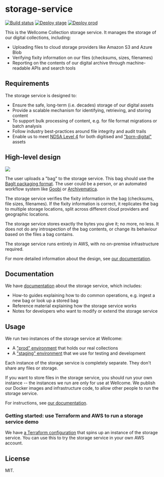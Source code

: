 # storage-service

[![Build status](https://badge.buildkite.com/844e7fa8968b4cea276557cd9886753395d159dc2823eb8249.svg?branch=main)](https://buildkite.com/wellcomecollection/storage-service)
[![Deploy stage](https://img.shields.io/buildkite/d7ca8f1ecfccb947cf48d9835a27dad5d2c731646f7c270296/main.svg?label=deploy%20stage)](https://buildkite.com/wellcomecollection/storage-service-deploy-stage)
[![Deploy prod](https://img.shields.io/buildkite/61753d376ae4d5bfdf4e0514417dcc96178dc169ff7ca3e2a8/main.svg?label=deploy%20prod)](https://buildkite.com/wellcomecollection/storage-service-deploy-prod)

<!--
  Note: this introductory information is copied in the GitBook introduction,
  and they should be kept in sync
-->

This is the Wellcome Collection storage service.
It manages the storage of our digital collections, including:

*   Uploading files to cloud storage providers like Amazon S3 and Azure Blob
*   Verifying fixity information on our files (checksums, sizes, filenames)
*   Reporting on the contents of our digital archive through machine-readable APIs and search tools



## Requirements

The storage service is designed to:

-   Ensure the safe, long-term (i.e. decades) storage of our digital assets
-   Provide a scalable mechanism for identifying, retrieving, and storing content
-   To support bulk processing of content, e.g. for file format migrations or batch analysis
-   Follow industry best-practices around file integrity and audit trails
-   Enable us to meet [NDSA Level 4][ndsa] for both digitised and ["born-digital"][born_digital] assets

[ndsa]: https://ndsa.org/activities/levels-of-digital-preservation/
[born_digital]: https://en.wikipedia.org/wiki/Born-digital



## High-level design

<img src="docs/images/high_level_design.svg">

The user uploads a "bag" to the storage service.
This bag should use the [BagIt packaging format][bagit].
The user could be a person, or an automated workflow system like [Goobi](https://www.intranda.com/en/digiverso/goobi/goobi-overview/) or [Archivematica](https://archivematica.org/).

The storage service verifies the fixity information in the bag (checksums, file sizes, filenames).
If the fixity information is correct, it replicates the bag to multiple storage locations, split across different cloud providers and geographic locations.

The storage service stores exactly the bytes you give it; no more, no less.
It does not do any introspection of the bag contents, or change its behaviour based on the files a bag contains.

The storage service runs entirely in AWS, with no on-premise infrastructure required.

For more detailed information about the design, see [our documentation](docs).

[bagit]: https://datatracker.ietf.org/doc/html/rfc8493



## Documentation

We have [documentation](./docs) about the storage service, which includes:

*   How-to guides explaining how to do common operations, e.g. ingest a new bag or look up a stored bag
*   Reference material explaining how the storage service works
*   Notes for developers who want to modify or extend the storage service



## Usage

We run two instances of the storage service at Wellcome:

*   A ["prod" environment][prod] that holds our real collections
*   A ["staging" environment][staging] that we use for testing and development

Each instance of the storage service is completely separate.
They don't share any files or storage.

If you want to store files in the storage service, you should run your own instance -- the instances we run are only for use at Wellcome.
We publish our Docker images and infrastructure code, to allow other people to run the storage service.

For instructions, see [our documentation](docs).

### Getting started: use Terraform and AWS to run a storage service demo

We have [a Terraform configuration](demo/terraform) that spins up an instance of the storage service.
You can use this to try the storage service in your own AWS account.

[prod]: https://en.wikipedia.org/wiki/Deployment_environment#Production
[staging]: https://en.wikipedia.org/wiki/Deployment_environment#Staging



## License

MIT.
